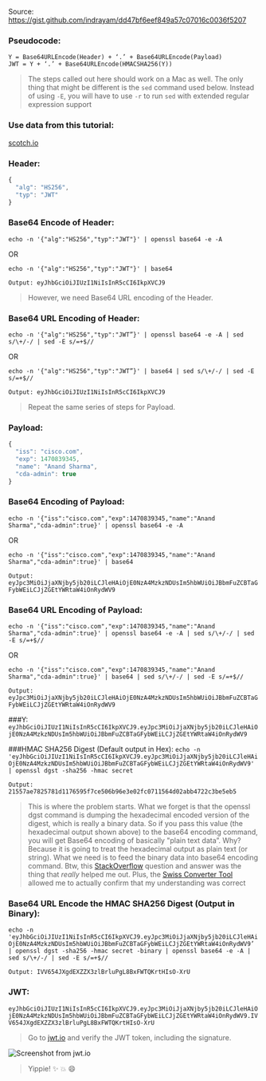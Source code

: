 Source: https://gist.github.com/indrayam/dd47bf6eef849a57c07016c0036f5207

### Pseudocode: 
```
Y = Base64URLEncode(Header) + ‘.’ + Base64URLEncode(Payload)
JWT = Y + ‘.’ + Base64URLEncode(HMACSHA256(Y))
```
> The steps called out here should work on a Mac as well. The only thing that might be different is the `sed` command used below. Instead of using `-E`, you will have to use `-r` to run `sed` with extended regular expression support

### Use data from this tutorial:
[scotch.io](https://scotch.io/tutorials/the-anatomy-of-a-json-web-token)

### Header:
```javascript
{
  "alg": "HS256",
  "typ": "JWT"
}
```

### Base64 Encode of Header:
`echo -n '{"alg":"HS256","typ":"JWT"}' | openssl base64 -e -A`

OR

`echo -n '{"alg":"HS256","typ":"JWT"}' | base64`

`Output: eyJhbGciOiJIUzI1NiIsInR5cCI6IkpXVCJ9`

> However, we need Base64 URL encoding of the Header.

### Base64 URL Encoding of Header:
`echo -n '{"alg":"HS256","typ":"JWT”}' | openssl base64 -e -A | sed s/\+/-/ | sed -E s/=+$//`

OR

`echo -n '{"alg":"HS256","typ":"JWT”}' | base64 | sed s/\+/-/ | sed -E s/=+$//`

`Output: eyJhbGciOiJIUzI1NiIsInR5cCI6IkpXVCJ9`

> Repeat the same series of steps for Payload.

### Payload:
```javascript
{
  "iss": "cisco.com",
  "exp": 1470839345,
  "name": "Anand Sharma",
  "cda-admin": true
}
```

### Base64 Encoding of Payload:
`echo -n '{"iss":"cisco.com","exp":1470839345,"name":"Anand Sharma","cda-admin":true}' | openssl base64 -e -A`

OR

`echo -n '{"iss":"cisco.com","exp":1470839345,"name":"Anand Sharma","cda-admin":true}' | base64`

`Output: eyJpc3MiOiJjaXNjby5jb20iLCJleHAiOjE0NzA4MzkzNDUsIm5hbWUiOiJBbmFuZCBTaGFybWEiLCJjZGEtYWRtaW4iOnRydWV9`

### Base64 URL Encoding of Payload:
`echo -n '{"iss":"cisco.com","exp":1470839345,"name":"Anand Sharma","cda-admin":true}' | openssl base64 -e -A | sed s/\+/-/ | sed -E s/=+$//`

OR

`echo -n '{"iss":"cisco.com","exp":1470839345,"name":"Anand Sharma","cda-admin":true}' | base64 | sed s/\+/-/ | sed -E s/=+$//`

`Output: eyJpc3MiOiJjaXNjby5jb20iLCJleHAiOjE0NzA4MzkzNDUsIm5hbWUiOiJBbmFuZCBTaGFybWEiLCJjZGEtYWRtaW4iOnRydWV9`

###Y:
`eyJhbGciOiJIUzI1NiIsInR5cCI6IkpXVCJ9.eyJpc3MiOiJjaXNjby5jb20iLCJleHAiOjE0NzA4MzkzNDUsIm5hbWUiOiJBbmFuZCBTaGFybWEiLCJjZGEtYWRtaW4iOnRydWV9`

###HMAC SHA256 Digest (Default output in Hex):
`echo -n 'eyJhbGciOiJIUzI1NiIsInR5cCI6IkpXVCJ9.eyJpc3MiOiJjaXNjby5jb20iLCJleHAiOjE0NzA4MzkzNDUsIm5hbWUiOiJBbmFuZCBTaGFybWEiLCJjZGEtYWRtaW4iOnRydWV9' | openssl dgst -sha256 -hmac secret`

`Output: 21557ae7825781d1176595f7ce506b96e3e02fc0711564d02abb4722c3be5eb5`

> This is where the problem starts. What we forget is that the openssl dgst command is dumping the hexadecimal encoded version of the digest, which is really a binary data. So if you pass this value (the hexadecimal output shown above) to the base64 encoding command, you will get Base64 encoding of basically "plain text data”. Why? Because it is going to treat the hexadecimal output as plain text (or string). What we need is to feed the binary data into base64 encoding command. Btw, this [StackOverflow](http://stackoverflow.com/questions/32188149/difference-between-cryptojs-enc-base64-stringify-and-normal-base64-encryption) question and answer was the thing that _really_ helped me out. Plus, the [Swiss Converter Tool](http://www.percederberg.net/tools/text_converter.html) allowed me to actually confirm that my understanding was correct

### Base64 URL Encode the HMAC SHA256 Digest (Output in Binary):
`echo -n 'eyJhbGciOiJIUzI1NiIsInR5cCI6IkpXVCJ9.eyJpc3MiOiJjaXNjby5jb20iLCJleHAiOjE0NzA4MzkzNDUsIm5hbWUiOiJBbmFuZCBTaGFybWEiLCJjZGEtYWRtaW4iOnRydWV9’ | openssl dgst -sha256 -hmac secret -binary | openssl base64 -e -A | sed s/\+/-/ | sed -E s/=+$//`

`Output: IVV654JXgdEXZZX3zlBrluPgL8BxFWTQKrtHIsO-XrU`

### JWT:
`eyJhbGciOiJIUzI1NiIsInR5cCI6IkpXVCJ9.eyJpc3MiOiJjaXNjby5jb20iLCJleHAiOjE0NzA4MzkzNDUsIm5hbWUiOiJBbmFuZCBTaGFybWEiLCJjZGEtYWRtaW4iOnRydWV9.IVV654JXgdEXZZX3zlBrluPgL8BxFWTQKrtHIsO-XrU`

> Go to [jwt.io](http://jwt.io) and verify the JWT token, including the signature. 

![Screenshot from jwt.io](https://raw.githubusercontent.com/indrayam/media-files/master/jwt-token-verification.jpg)

> Yippie! :sparkles: :boom: :smile:
